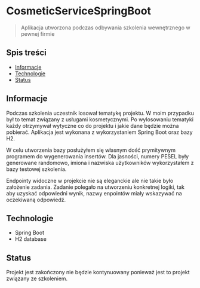 # CosmeticServiceSpringBoot
> Aplikacja utworzona podczas odbywania szkolenia wewnętrznego w pewnej firmie 

## Spis treści
* [Informacje](#general-info)
* [Technologie](#technologies)
* [Status](#status)

## Informacje 
Podczas szkolenia uczestnik losował tematykę projektu. W moim przypadku był to temat związany z usługami kosmetycznymi. Po wylosowaniu tematyki każdy 
otrzymywał wytyczne co do projektu i jakie dane będzie można pobierać. Aplikacja jest wykonana z wykorzystaniem Spring Boot oraz bazy H2. 

W celu utworzenia bazy posłużyłem się własnym dość prymitywnym programem do wygenerowania insertów. Dla jasności, numery PESEL były generowane randomowo, imiona i 
nazwiska użytkowników wykorzystałem z bazy testowej szkolenia.

Endpointy widoczne w projekcie nie są eleganckie ale nie takie było założenie zadania. Zadanie polegało na utworzeniu konkretnej logiki, tak aby uzyskać odpowiedni wynik, 
nazwy enpointów miały wskazywać na oczekiwaną odpowiedź.

## Technologie
* Spring Boot
* H2 database

## Status
Projekt jest zakończony nie będzie kontynuowany ponieważ jest to projekt związany ze szkoleniem.
